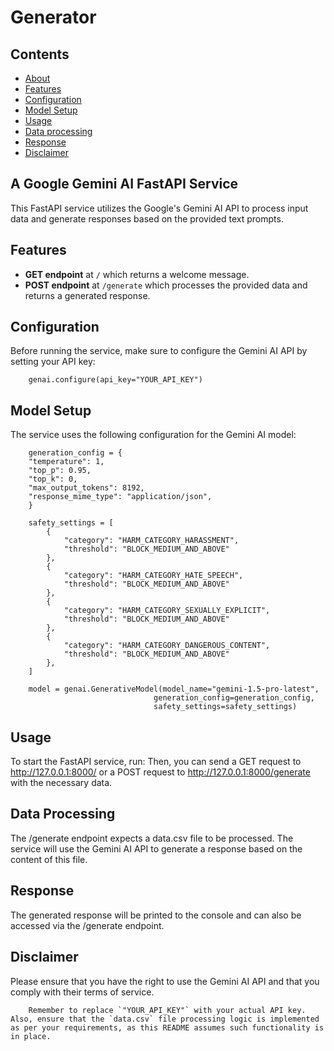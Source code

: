 # Generator

## Contents
- [About](#A-Google-Gemini-AI-FastAPI-Service)
- [Features](#features)
- [Configuration](#configuration)
- [Model Setup](#model-setup)
- [Usage](#usage)
- [Data processing](#data-processing)
- [Response](#response)
- [Disclaimer](#disclaimer)

## A Google Gemini AI FastAPI Service

This FastAPI service utilizes the Google's Gemini AI API to process input data and generate responses based on the provided text prompts.

## Features

- **GET endpoint** at `/` which returns a welcome message.
- **POST endpoint** at `/generate` which processes the provided data and returns a generated response.

## Configuration

Before running the service, make sure to configure the Gemini AI API by setting your API key:

```
    genai.configure(api_key="YOUR_API_KEY")
```

## Model Setup
The service uses the following configuration for the Gemini AI model:
```
    generation_config = {
    "temperature": 1,
    "top_p": 0.95,
    "top_k": 0,
    "max_output_tokens": 8192,
    "response_mime_type": "application/json",
    }

    safety_settings = [
        {
            "category": "HARM_CATEGORY_HARASSMENT",
            "threshold": "BLOCK_MEDIUM_AND_ABOVE"
        },
        {
            "category": "HARM_CATEGORY_HATE_SPEECH",
            "threshold": "BLOCK_MEDIUM_AND_ABOVE"
        },
        {
            "category": "HARM_CATEGORY_SEXUALLY_EXPLICIT",
            "threshold": "BLOCK_MEDIUM_AND_ABOVE"
        },
        {
            "category": "HARM_CATEGORY_DANGEROUS_CONTENT",
            "threshold": "BLOCK_MEDIUM_AND_ABOVE"
        },
    ]

    model = genai.GenerativeModel(model_name="gemini-1.5-pro-latest",
                                generation_config=generation_config,
                                safety_settings=safety_settings)
```

## Usage
To start the FastAPI service, run:
Then, you can send a GET request to http://127.0.0.1:8000/ or a POST request to http://127.0.0.1:8000/generate with the necessary data.

## Data Processing
The /generate endpoint expects a data.csv file to be processed. The service will use the Gemini AI API to generate a response based on the content of this file.

## Response
The generated response will be printed to the console and can also be accessed via the /generate endpoint.

## Disclaimer
Please ensure that you have the right to use the Gemini AI API and that you comply with their terms of service.
```
    Remember to replace `"YOUR_API_KEY"` with your actual API key. Also, ensure that the `data.csv` file processing logic is implemented as per your requirements, as this README assumes such functionality is in place.
```
